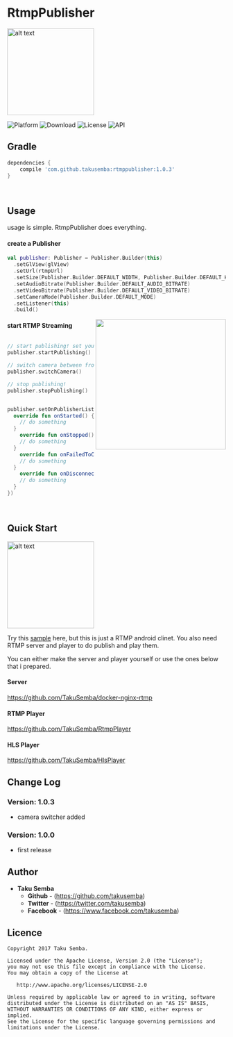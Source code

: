 # RtmpPublisher

<img src="https://github.com/TakuSemba/RtmpPublisher/blob/master/arts/logo.png" alt="alt text" style="width:200;height:200">

![Platform](http://img.shields.io/badge/platform-android-green.svg?style=flat)
![Download](https://api.bintray.com/packages/takusemba/maven/rtmppublisher/images/download.svg)
![License](https://img.shields.io/badge/License-Apache%202.0-blue.svg)
![API](https://img.shields.io/badge/API-18%2B-brightgreen.svg?style=flat)

## Gradle

```groovy
dependencies {
    compile 'com.github.takusemba:rtmppublisher:1.0.3'
}
```


<br/>


## Usage

usage is simple. RtmpPublisher does everything.

#### create a Publisher
```kt
val publisher: Publisher = Publisher.Builder(this)
  .setGlView(glView)
  .setUrl(rtmpUrl)
  .setSize(Publisher.Builder.DEFAULT_WIDTH, Publisher.Builder.DEFAULT_HEIGHT)
  .setAudioBitrate(Publisher.Builder.DEFAULT_AUDIO_BITRATE)
  .setVideoBitrate(Publisher.Builder.DEFAULT_VIDEO_BITRATE)
  .setCameraMode(Publisher.Builder.DEFAULT_MODE)
  .setListener(this)
  .build()
```

<img src="https://github.com/TakuSemba/RtmpPublisher/blob/master/arts/sample.gif" align="right" width="300">

#### start RTMP Streaming

```kt

// start publishing! set your rtmp url
publisher.startPublishing()

// switch camera between front and back
publisher.switchCamera()

// stop publishing!
publisher.stopPublishing()


publisher.setOnPublisherListener(object: PublisherListener {
  override fun onStarted() {
    // do something
  }
    override fun onStopped() {
    // do something
  }
    override fun onFailedToConnect() {
    // do something
  }
    override fun onDisconnected() {
    // do something
  }
})
```

<br/>

## Quick Start

<img src="https://github.com/TakuSemba/RtmpPublisher/blob/master/arts/architecture.png" alt="alt text" style="width:200;height:200">

Try this [sample](https://github.com/TakuSemba/RtmpPublisher/tree/master/app) here, but this is just a RTMP android clinet. You also need RTMP server and player to do publish and play them.

You can either make the server and player yourself or use the ones below that i prepared.

#### Server
https://github.com/TakuSemba/docker-nginx-rtmp

#### RTMP Player
https://github.com/TakuSemba/RtmpPlayer

#### HLS Player
https://github.com/TakuSemba/HlsPlayer


## Change Log

### Version: 1.0.3

  * camera switcher added


### Version: 1.0.0

  * first release


## Author

* **Taku Semba**
    * **Github** - (https://github.com/takusemba)
    * **Twitter** - (https://twitter.com/takusemba)
    * **Facebook** - (https://www.facebook.com/takusemba)

## Licence
```
Copyright 2017 Taku Semba.

Licensed under the Apache License, Version 2.0 (the "License");
you may not use this file except in compliance with the License.
You may obtain a copy of the License at

   http://www.apache.org/licenses/LICENSE-2.0

Unless required by applicable law or agreed to in writing, software
distributed under the License is distributed on an "AS IS" BASIS,
WITHOUT WARRANTIES OR CONDITIONS OF ANY KIND, either express or implied.
See the License for the specific language governing permissions and
limitations under the License.
```
